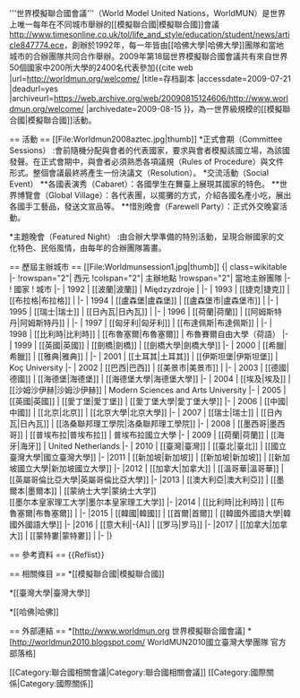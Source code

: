 '''世界模擬聯合國會議'''（World Model United Nations，WorldMUN）是世界上唯一每年在不同城市舉辦的[[模擬聯合國|模擬聯合國]]會議<ref>http://www.timesonline.co.uk/tol/life_and_style/education/student/news/article847774.ece</ref>，創辦於1992年，每一年皆由[[哈佛大學|哈佛大學]]團隊和當地城市的合辦團隊共同合作舉辦。2009年第18屆世界模擬聯合國會議共有來自世界50個國家中200所大學的2400名代表參加<ref>{{cite web |url=http://worldmun.org/welcome/ |title=存档副本 |accessdate=2009-07-21 |deadurl=yes |archiveurl=https://web.archive.org/web/20090815124606/http://www.worldmun.org/welcome/ |archivedate=2009-08-15 }}</ref>，為一世界級規模的[[模擬聯合國|模擬聯合國]]活動。

== 活動 ==
[[File:Worldmun2008aztec.jpg|thumb]]
*正式會期（Committee Sessions）
:會前隨機分配與會者的代表國家，要求與會者模擬該國立場，為該國發聲。在正式會期中，與會者必須熟悉各項議規（Rules of Procedure）與文件形式。整個會議最終將產生一份決議文（Resolution）。 
*交流活動（Social Event）
**各國表演秀（Cabaret）：各國學生在舞臺上展現其國家的特色。
**世界博覽會（Global Village）：各代表團，以擺攤的方式，介紹各國名產小吃，展出各國手工藝品，發送文宣品等。
**惜別晚會（Farewell Party）：正式外交晚宴活動。

*主題晚會（Featured Night）
:由合辦大學準備的特別活動，呈現合辦國家的文化特色、民俗風情，由每年的合辦團隊籌畫。

== 歷屆主辦城市 ==
[[File:Worldmunsession1.jpg|thumb]] 
{| class=wikitable
|-
!rowspan="2"| 西元
!colspan="2"| 主辦地點
!rowspan="2"| 當地主辦團隊
|-
! 國家
! 城市
|-
| 1992
| [[波蘭|波蘭]]
| Międzyzdroje
| 
|-
| 1993
| [[捷克|捷克]]
| [[布拉格|布拉格]]
| 
|-
| 1994
| [[盧森堡|盧森堡]]
| [[盧森堡市|盧森堡市]]
| 
|-
| 1995
| [[瑞士|瑞士]]
| [[日內瓦|日內瓦]]
| 
|-
| 1996
| [[荷蘭|荷蘭]]
| [[阿姆斯特丹|阿姆斯特丹]]
| 
|-
| 1997
| [[匈牙利|匈牙利]]
| [[布達佩斯|布達佩斯]]
| 
|-
| 1998
| [[比利時|比利時]]
| [[布魯塞爾|布魯塞爾]]
| 布魯賽爾自由大學（荷語）
|-
| 1999
| [[英國|英國]]
| [[劍橋|劍橋]]
| [[劍橋大學|劍橋大學]]
|-
| 2000
| [[希臘|希臘]]
| [[雅典|雅典]]
| 
|-
| 2001
| [[土耳其|土耳其]]
| [[伊斯坦堡|伊斯坦堡]]
| Koç University
|-
| 2002
| [[巴西|巴西]]
| [[美景市|美景市]]
| 
|-
| 2003
| [[德國|德國]]
| [[海德堡|海德堡]]
| [[海德堡大學|海德堡大學]]
|-
| 2004
| [[埃及|埃及]]
| [[沙姆沙伊赫|沙姆沙伊赫]]
| Modern Sciences and Arts University
|-
| 2005
| [[英國|英國]]
| [[愛丁堡|愛丁堡]]
| [[愛丁堡大學|愛丁堡大學]]
|-
| 2006
| [[中國|中國]]
| [[北京|北京]]
| [[北京大學|北京大學]] 
|-
| 2007
| [[瑞士|瑞士]]
| [[日內瓦|日內瓦]]
| [[洛桑聯邦理工學院|洛桑聯邦理工學院]]
|-
| 2008
| [[墨西哥|墨西哥]]
| [[普埃布拉|普埃布拉]]
| 普埃布拉國立大學
|-
| 2009
| [[荷蘭|荷蘭]]
| [[海牙|海牙]]
| United Netherlands
|-
| 2010
| [[臺灣|臺灣]]
| [[臺北|臺北]]
| [[國立臺灣大學|國立臺灣大學]]
|-
|2011
| [[新加坡|新加坡]]
| [[新加坡|新加坡]]
| [[新加坡國立大學|新加坡國立大學]]
|-
|2012
| [[加拿大|加拿大]]
| [[溫哥華|溫哥華]]
| [[英屬哥倫比亞大學|英屬哥倫比亞大學]]
|-
|2013
| [[澳大利亞|澳大利亞]]
| [[墨爾本|墨爾本]]
| [[蒙纳士大学|蒙纳士大学]]<br/>[[墨尔本皇家理工大学|墨尔本皇家理工大学]]
|-
|2014
| [[比利時|比利時]]
| [[布魯塞爾|布魯塞爾]]
|
|-
|2015
| [[韓國|韓國]]
| [[首爾|首爾]]
| [[韓國外國語大學|韓國外國語大學]]
|-
|2016
| [[意大利|-{A]]
| [[罗马|罗马]]
|-
|2017
| [[加拿大|加拿大]]
| [[蒙特婁|蒙特婁]]
|
|-
|}

== 參考資料 ==
{{Reflist}}

== 相關條目 ==
*[[模擬聯合國|模擬聯合國]]

*[[臺灣大學|臺灣大學]]

*[[哈佛|哈佛]]

== 外部連結 ==
*[http://www.worldmun.org 世界模擬聯合國會議]
*[http://worldmun2010.blogspot.com/ WorldMUN2010國立臺灣大學團隊 官方部落格]

[[Category:聯合國相關會議|Category:聯合國相關會議]]
[[Category:國際關係|Category:國際關係]]